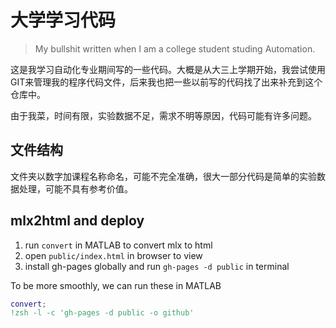# 大学学习代码

> My bullshit written when I am a college student studing Automation.

这是我学习自动化专业期间写的一些代码。大概是从大三上学期开始，我尝试使用GIT来管理我的程序代码文件，后来我也把一些以前写的代码找了出来补充到这个仓库中。

由于我菜，时间有限，实验数据不足，需求不明等原因，代码可能有许多问题。

## 文件结构

文件夹以数字加课程名称命名，可能不完全准确，很大一部分代码是简单的实验数据处理，可能不具有参考价值。

## mlx2html and deploy

1. run `convert` in MATLAB to convert mlx to html
2. open `public/index.html` in browser to view
3. install gh-pages globally and run `gh-pages -d public` in terminal

To be more smoothly, we can run these in MATLAB

```matlab
convert;
!zsh -l -c 'gh-pages -d public -o github'
```
